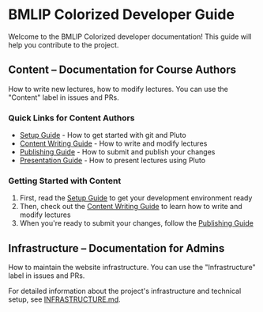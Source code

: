# BMLIP Colorized Developer Guide

Welcome to the BMLIP Colorized developer documentation! This guide will help you contribute to the project.

## Content – Documentation for Course Authors

How to write new lectures, how to modify lectures. You can use the "Content" label in issues and PRs.

### Quick Links for Content Authors
- [Setup Guide](SETUP.md) - How to get started with git and Pluto
- [Content Writing Guide](CONTENT_WRITING.md) - How to write and modify lectures
- [Publishing Guide](PUBLISHING.md) - How to submit and publish your changes
- [Presentation Guide](PRESENTATION.md) - How to present lectures using Pluto

### Getting Started with Content
1. First, read the [Setup Guide](SETUP.md) to get your development environment ready
2. Then, check out the [Content Writing Guide](CONTENT_WRITING.md) to learn how to write and modify lectures
3. When you're ready to submit your changes, follow the [Publishing Guide](PUBLISHING.md)

## Infrastructure – Documentation for Admins

How to maintain the website infrastructure. You can use the "Infrastructure" label in issues and PRs.

For detailed information about the project's infrastructure and technical setup, see [INFRASTRUCTURE.md](INFRASTRUCTURE.md).
